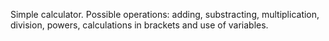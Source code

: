 Simple calculator. Possible operations: adding, substracting, multiplication, division, powers, calculations in brackets and use of variables.
